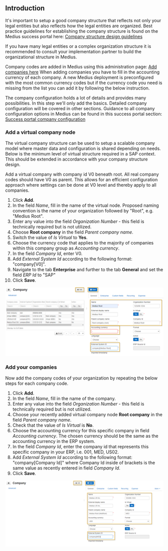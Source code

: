 ## Introduction
It's important to setup a good company structure that reflects not only your legal entities but also reflects how the legal entities are organized.
Best practice guidelines for establishing the company structure is found on the Medius success portal here: [Company structure design guidelines](https://success.mediusflow.com/documentation/administration_guide/administration_pages/configuration_tutorials/company_structure/)

If you have many legal entities or a complex organization structure it is recommended to consult your implementation partner to build the organizational structure in Medius.

Company codes are added in Medius using this administration page: [Add companies here](https://cloud.mediusflow.com/$TenantNameQA/#/Administration/Medius.Core.Entities.Company)
When adding companies you have to fill in the accounting currency of each company. A new Medius deployment is preconfigured with the most common currency codes but if the currency code you need is missing from the list you can add it by following the below instruction.

The company configuration holds a lot of details and provides many possibilities. In this step we'll only add the basics. Detailed company configuration will be covered in other sections.
Guidance to all company configuration options in Medius can be found in this success portal section: [Success portal company configuration](https://success.mediusflow.com/documentation/administration_guide/administration_pages/company/)

### Add a virtual company node
The virtual company structure can be used to setup a scalable company model where master data and configuration is shared depending on needs. Below is the minimum level of virtual structure required in a SAP context. 
This should be extended in accordance with your company structure design.

Add a virtual company with company id V0 beneath root. All real company codes should have V0 as parent. 
This allows for an efficient configuration approach where settings can be done at V0 level and thereby apply to all companies.

1. Click **Add**.
2. In the field *Name*, fill in the name of the virtual node. Proposed naming convention is the name of your organization followed by "Root", e.g. "Medius Root".
3. Enter any value into the field *Organization Number* - this field is technically required but is not utilized.
4. Choose **Root company** in the field *Parent company name*.
5. Switch the value of *Is Virtual* to **Yes**.
6. Choose the currency code that applies to the majority of companies within this company group as *Accounting currency*.
7. In the field *Company Id*, enter V0.
8. Add *External System Id* according to the following format: "company[V0]".
9. Navigate to the tab **Enterprise** and further to the tab **General**  and set the field *ERP Id* to "SAP"
10. Click **Save**.

![](../../images/AddVirtualCompany.png)

### Add your companies
Now add the company codes of your organization by repeating the below steps for each company code.

1. Click **Add**.
2. In the field *Name*, fill in the name of the company.
3. Enter any value into the field *Organization Number* - this field is technically required but is not utilized.
4. Choose your recently added virtual company node **Root company** in the field *Parent company name*.
5. Check that the value of *Is Virtual* is **No**.
6. Choose the accounting currency for this specific company in field *Accounting currency*. The chosen currency should be the same as the accounting currency in the ERP system.
7. In the field *Company Id*, enter the company id that represents this specific company in your ERP, i.e. 001, MED, US02.
8. Add *External System Id* according to the following format: "company[Company Id]" where Company Id inside of brackets is the same value as recently entered in field *Company Id*.
9. Click **Save**.

![](../../images/AddCompany.png)



